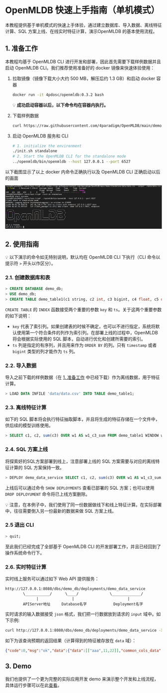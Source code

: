 # OpenMLDB 快速上手指南（单机模式）

本教程提供基于单机模式的快速上手体验，通过建立数据库、导入数据、离线特征计算、SQL 方案上线、在线实时特征计算，演示OpenMLDB 的基本使用流程。

## 1. 准备工作

本教程均基于 OpenMLDB CLI 进行开发和部署，因此首先需要下载样例数据并且启动 OpenMLDB CLI。我们推荐使用准备好的 docker 镜像来快速体验使用：

1. 拉取镜像（镜像下载大小大约 500 MB，解压后约 1.3 GB）和启动 docker 容器

   ```bash
   docker run -it 4pdosc/openmldb:0.3.2 bash
   ```

   :bulb: **成功启动容器以后，以下命令均在容器内执行。**

2. 下载样例数据

   ```bash
   curl https://raw.githubusercontent.com/4paradigm/OpenMLDB/main/demo/standalone/data/data.csv --output ./data/data.csv
   ```

3. 启动 OpenMLDB 服务和 CLI

   ```bash
   # 1. initialize the environment
   ./init.sh standalone
   # 2. Start the OpenMLDB CLI for the standalone mode
   ../openmldb/bin/openmldb --host 127.0.0.1 --port 6527
   ```

以下截图显示了以上 docker 内命令正确执行以及 OpenMLDB CLI 正确启动以后的画面

![image-20211209133608276](../../images/cli.png)

## 2. 使用指南

:bulb: 以下演示的命令如无特别说明，默认均在 OpenMLDB CLI 下执行（CLI 命令以提示符 `>` 开头以作区分）。

### 2.1. 创建数据库和表

```sql
> CREATE DATABASE demo_db;
> USE demo_db;
> CREATE TABLE demo_table1(c1 string, c2 int, c3 bigint, c4 float, c5 double, c6 timestamp, c7 date, INDEX(key=c1, ts=c6));
```
`CREATE TABLE` 的 `INDEX` 函数接受两个重要的参数  `key` 和 `ts`。关于这两个重要参数的如下说明：

- `key` 代表了索引列。如果创建表的时候不确定，也可以不进行指定，系统将默认使用第一个符合条件的列作为索引列。在部署上线的过程中，OpenMLDB 将会根据实际使用的 SQL 脚本，自动进行优化和创建所需要的索引。
- `ts` 列是指定的有序列，并且用来作为 `ORDER BY` 的列。只有 `timestamp` 或者 `bigint` 类型的列才能作为 `ts` 列。

### 2.2. 导入数据
 导入之前下载的样例数据（在 [1. 准备工作](#1-准备工作) 中已经下载）作为离线数据，用于特征计算。
```sql
> LOAD DATA INFILE 'data/data.csv' INTO TABLE demo_table1;
```
### 2.3. 离线特征计算

如下的 SQL 脚本将会执行特征抽取脚本，并且将生成的特征存储在一个文件中，供后续的模型训练使用。

```sql
> SELECT c1, c2, sum(c3) OVER w1 AS w1_c3_sum FROM demo_table1 WINDOW w1 AS (PARTITION BY demo_table1.c1 ORDER BY demo_table1.c6 ROWS BETWEEN 2 PRECEDING AND CURRENT ROW) INTO OUTFILE '/tmp/feature.csv';
```
### 2.4. SQL 方案上线
将探索好的SQL方案部署到线上，注意部署上线的 SQL 方案需要与对应的离线特征计算的 SQL 方案保持一致。
```sql
> DEPLOY demo_data_service SELECT c1, c2, sum(c3) OVER w1 AS w1_c3_sum FROM demo_table1 WINDOW w1 AS (PARTITION BY demo_table1.c1 ORDER BY demo_table1.c6 ROWS BETWEEN 2 PRECEDING AND CURRENT ROW);
```
上线后可以通过命令 `SHOW DEPLOYMENTS` 查看已部署的 SQL 方案；也可以使用 `DROP DEPLOYUMENT` 命令将已上线方案删除。

:bulb: 注意，在本例子中，我们使用了同一份数据做线下和线上特征计算。在实际部署中，往往需要倒入另一份最新的数据来做 SQL 方案上线。

### 2.5 退出 CLI

```sql
> quit;
```

至此我们已经完成了全部基于 OpenMLDB CLI 的开发部署工作，并且已经回到了操作系统命令行下。

### 2.6. 实时特征计算

实时线上服务可以通过如下 Web API 提供服务：
```
http://127.0.0.1:8080/dbs/demo_db/deployments/demo_data_service
        \___________/      \____/              \_____________/
              |               |                        |
        APIServer地址     Database名字            Deployment名字
```
实时请求的输入数据接受 `json` 格式，我们把一行数据放到请求的 `input` 域中。如下示例:

```bash
curl http://127.0.0.1:8080/dbs/demo_db/deployments/demo_data_service -X POST -d'{"input": [["aaa", 11, 22, 1.2, 1.3, 1635247427000, "2021-05-20"]]}'
```

如下为该查询预期的返回结果（计算得到的特征被存放在 `data` 域）：

```json
{"code":0,"msg":"ok","data":{"data":[["aaa",11,22]],"common_cols_data":[]}}
```

## 3. Demo 

我们也提供了一个更为完整的实际应用开发 demo 来演示整个开发和上线流程，具体运行步骤可以在此[查看](https://github.com/4paradigm/OpenMLDB/tree/main/demo)。

